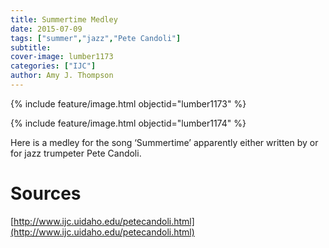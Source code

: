 ```yaml
---
title: Summertime Medley
date: 2015-07-09
tags: ["summer","jazz","Pete Candoli"]
subtitle: 
cover-image: lumber1173
categories: ["IJC"]
author: Amy J. Thompson
---
```


{% include feature/image.html objectid="lumber1173" %}

{% include feature/image.html objectid="lumber1174" %}

Here is a medley for the song ‘Summertime’ apparently either written by or for jazz trumpeter Pete Candoli.

# Sources

[http://www.ijc.uidaho.edu/petecandoli.html](http://www.ijc.uidaho.edu/petecandoli.html)